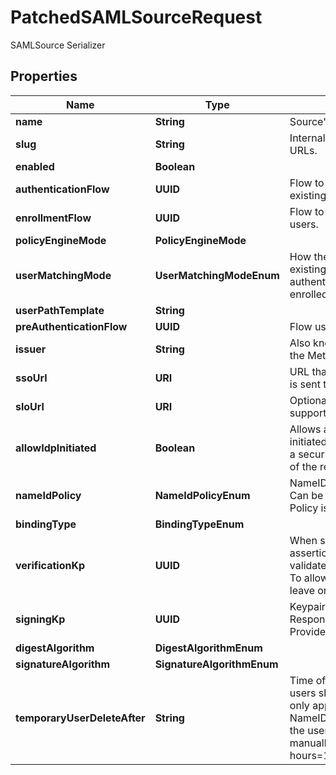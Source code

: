 

# PatchedSAMLSourceRequest

SAMLSource Serializer

## Properties

| Name | Type | Description | Notes |
|------------ | ------------- | ------------- | -------------|
|**name** | **String** | Source&#39;s display Name. |  [optional] |
|**slug** | **String** | Internal source name, used in URLs. |  [optional] |
|**enabled** | **Boolean** |  |  [optional] |
|**authenticationFlow** | **UUID** | Flow to use when authenticating existing users. |  [optional] |
|**enrollmentFlow** | **UUID** | Flow to use when enrolling new users. |  [optional] |
|**policyEngineMode** | **PolicyEngineMode** |  |  [optional] |
|**userMatchingMode** | **UserMatchingModeEnum** | How the source determines if an existing user should be authenticated or a new user enrolled. |  [optional] |
|**userPathTemplate** | **String** |  |  [optional] |
|**preAuthenticationFlow** | **UUID** | Flow used before authentication. |  [optional] |
|**issuer** | **String** | Also known as Entity ID. Defaults the Metadata URL. |  [optional] |
|**ssoUrl** | **URI** | URL that the initial Login request is sent to. |  [optional] |
|**sloUrl** | **URI** | Optional URL if your IDP supports Single-Logout. |  [optional] |
|**allowIdpInitiated** | **Boolean** | Allows authentication flows initiated by the IdP. This can be a security risk, as no validation of the request ID is done. |  [optional] |
|**nameIdPolicy** | **NameIdPolicyEnum** | NameID Policy sent to the IdP. Can be unset, in which case no Policy is sent. |  [optional] |
|**bindingType** | **BindingTypeEnum** |  |  [optional] |
|**verificationKp** | **UUID** | When selected, incoming assertion&#39;s Signatures will be validated against this certificate. To allow unsigned Requests, leave on default. |  [optional] |
|**signingKp** | **UUID** | Keypair used to sign outgoing Responses going to the Identity Provider. |  [optional] |
|**digestAlgorithm** | **DigestAlgorithmEnum** |  |  [optional] |
|**signatureAlgorithm** | **SignatureAlgorithmEnum** |  |  [optional] |
|**temporaryUserDeleteAfter** | **String** | Time offset when temporary users should be deleted. This only applies if your IDP uses the NameID Format &#39;transient&#39;, and the user doesn&#39;t log out manually. (Format: hours&#x3D;1;minutes&#x3D;2;seconds&#x3D;3). |  [optional] |



